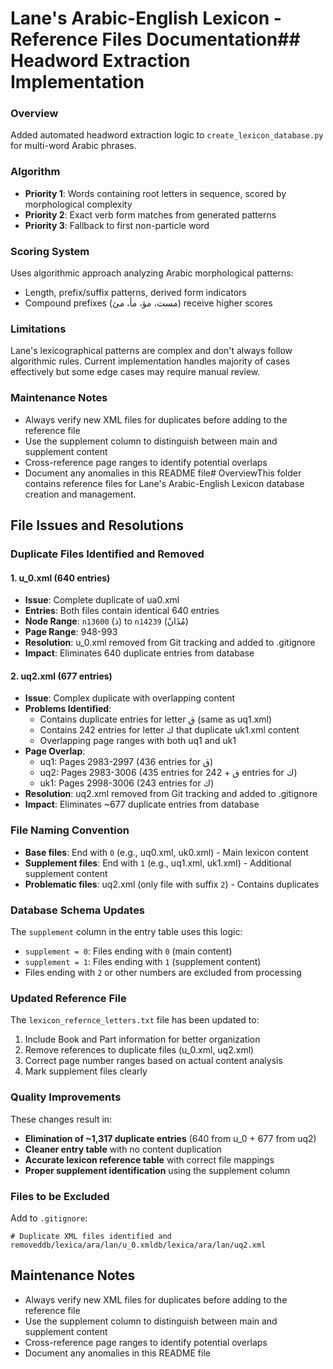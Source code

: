 # Lane's Arabic-English Lexicon - Reference Files Documentation## Headword Extraction Implementation

### Overview

Added automated headword extraction logic to `create_lexicon_database.py` for multi-word Arabic phrases.

### Algorithm

-   **Priority 1**: Words containing root letters in sequence, scored by morphological complexity
-   **Priority 2**: Exact verb form matches from generated patterns
-   **Priority 3**: Fallback to first non-particle word

### Scoring System

Uses algorithmic approach analyzing Arabic morphological patterns:

-   Length, prefix/suffix patterns, derived form indicators
-   Compound prefixes (مست، مؤ، مأ، مئ) receive higher scores

### Limitations

Lane's lexicographical patterns are complex and don't always follow algorithmic rules. Current implementation handles majority of cases effectively but some edge cases may require manual review.

### Maintenance Notes

-   Always verify new XML files for duplicates before adding to the reference file
-   Use the supplement column to distinguish between main and supplement content
-   Cross-reference page ranges to identify potential overlaps
-   Document any anomalies in this README file# OverviewThis folder contains reference files for Lane's Arabic-English Lexicon database creation and management.

## File Issues and Resolutions

### Duplicate Files Identified and Removed

#### 1. u_0.xml (640 entries)

-   **Issue**: Complete duplicate of ua0.xml
-   **Entries**: Both files contain identical 640 entries
-   **Node Range**: `n13600` (ذ) to `n14239` (مُذَانٌ)
-   **Page Range**: 948-993
-   **Resolution**: u_0.xml removed from Git tracking and added to .gitignore
-   **Impact**: Eliminates 640 duplicate entries from database

#### 2. uq2.xml (677 entries)

-   **Issue**: Complex duplicate with overlapping content
-   **Problems Identified**:
    -   Contains duplicate entries for letter ق (same as uq1.xml)
    -   Contains 242 entries for letter ك that duplicate uk1.xml content
    -   Overlapping page ranges with both uq1 and uk1
-   **Page Overlap**:
    -   uq1: Pages 2983-2997 (436 entries for ق)
    -   uq2: Pages 2983-3006 (435 entries for ق + 242 entries for ك)
    -   uk1: Pages 2998-3006 (243 entries for ك)
-   **Resolution**: uq2.xml removed from Git tracking and added to .gitignore
-   **Impact**: Eliminates ~677 duplicate entries from database

### File Naming Convention

-   **Base files**: End with `0` (e.g., uq0.xml, uk0.xml) - Main lexicon content
-   **Supplement files**: End with `1` (e.g., uq1.xml, uk1.xml) - Additional supplement content
-   **Problematic files**: uq2.xml (only file with suffix `2`) - Contains duplicates

### Database Schema Updates

The `supplement` column in the entry table uses this logic:

-   `supplement = 0`: Files ending with `0` (main content)
-   `supplement = 1`: Files ending with `1` (supplement content)
-   Files ending with `2` or other numbers are excluded from processing

### Updated Reference File

The `lexicon_refernce_letters.txt` file has been updated to:

1.  Include Book and Part information for better organization
2.  Remove references to duplicate files (u_0.xml, uq2.xml)
3.  Correct page number ranges based on actual content analysis
4.  Mark supplement files clearly

### Quality Improvements

These changes result in:

-   **Elimination of ~1,317 duplicate entries** (640 from u_0 + 677 from uq2)
-   **Cleaner entry table** with no content duplication
-   **Accurate lexicon reference table** with correct file mappings
-   **Proper supplement identification** using the supplement column

### Files to be Excluded

Add to `.gitignore`:

```
# Duplicate XML files identified and removeddb/lexica/ara/lan/u_0.xmldb/lexica/ara/lan/uq2.xml
```

## Maintenance Notes

-   Always verify new XML files for duplicates before adding to the reference file
-   Use the supplement column to distinguish between main and supplement content
-   Cross-reference page ranges to identify potential overlaps
-   Document any anomalies in this README file